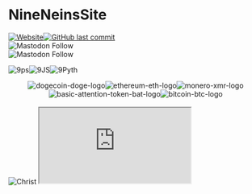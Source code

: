 # NineNeinsSite

<a href="https://www.NineNeins.com" target="_Website"><img alt="Website" src="https://img.shields.io/website?style=for-the-badge&url=https%3A%2F%2Fwww.NineNeins.com"></a><a href="https://www.NineNeins.com" target="_Website"><img alt="GitHub last commit" src="https://img.shields.io/github/last-commit/9NeinsG/NineNeinsSite?style=for-the-badge"></a></br>
<a>![Mastodon Follow](https://img.shields.io/mastodon/follow/908552?color=brightgreen&domain=https%3A%2F%2Fgab.com%2F&label=%40GreyingError%20on%20Gab&style=for-the-badge)</a></br>
<a>![Mastodon Follow](https://img.shields.io/mastodon/follow/908552?color=brightgreen&domain=https%3A%2F%2Fgab.com%2F&label=%40GreyingError%20on%20Gab&style=for-the-badge)</a></br>

<img src="https://i.ibb.co/R4N1ytP/9ps.png" alt="9ps" border="0"><img src="https://i.ibb.co/1GhDTLL/9JS.png" alt="9JS" border="0"><img src="https://i.ibb.co/7CGSGgm/9Pyth.png" alt="9Pyth" border="0">
<br>
<center>
<img src="https://i.ibb.co/8dq631M/dogecoin-doge-logo.png" alt="dogecoin-doge-logo" border="0"><img src="https://i.ibb.co/7zNvjJS/ethereum-eth-logo.png" alt="ethereum-eth-logo" border="0"><img src="https://i.ibb.co/CzVHhTP/monero-xmr-logo.png" alt="monero-xmr-logo" border="0"></a><img src="https://i.ibb.co/0FFXhjw/basic-attention-token-bat-logo.png" alt="basic-attention-token-bat-logo" border="0"><img src="https://i.ibb.co/WWb8Tx7/bitcoin-btc-logo.png" alt="bitcoin-btc-logo" border="0">
</center>
<br>
<img src="https://i.ibb.co/xMt0kLv/Christ.png" alt="Christ" border="0">
<script async src="https://telegram.org/js/telegram-widget.js?14" data-telegram-post="NineNeinsC/1106" data-width="100%" data-dark="1"></script>
<iframe src="https://www.minds.com/newsfeed/1211558072076296192?referrer=greyingerror9"></iframe>
